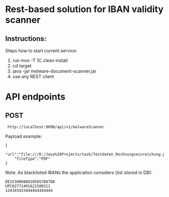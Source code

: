 Rest-based solution for IBAN validity scanner
====

## Instructions:

Steps how to start current service:

1. run mvn -T 1C clean install
2. cd target
3. java -jar melware-document-scanner.jar
4. use any REST client
# API endpoints

## POST

```
 http://localhost:9090/api/v1/malwareScanner
```

Payload example:

```
{
    "url":"file:///D:/Java%20Projects/task/Testdaten_Rechnungseinreichung.pdf",
    "fileType":"PDF"
}
```

Note: As blacklisted IBANs the application considers (list stored in DB):
```
DE15300606010505780780 
UPC82771401621500311 
124343433444444444444 
```